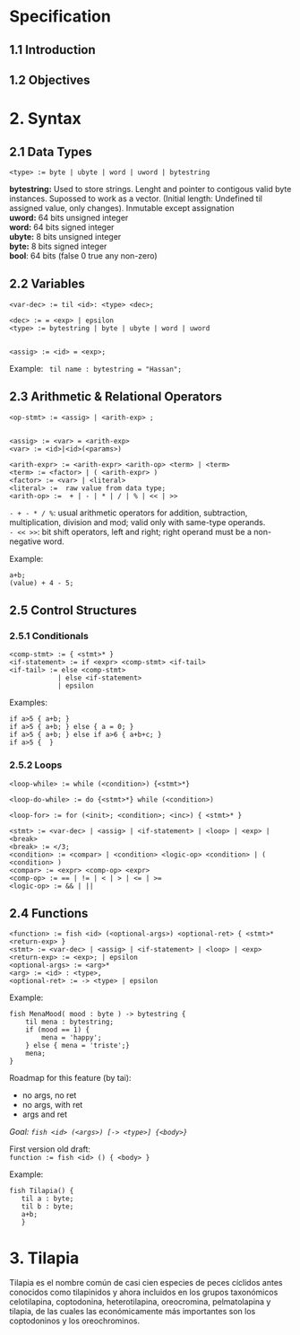 # Specification

## 1.1 Introduction

## 1.2 Objectives

# 2. Syntax

## 2.1 Data Types

```<type> := byte | ubyte | word | uword | bytestring```  

**bytestring:** Used to store strings. Lenght and pointer to contigous valid byte instances. Supossed to work as a vector. (Initial length: Undefined til assigned value, only changes). Inmutable except assignation  
**uword:** 64 bits unsigned integer  
**word:** 64 bits signed integer  
**ubyte:** 8 bits unsigned integer  
**byte:** 8 bits signed integer  
**bool**: 64 bits (false 0 true any non-zero)  

## 2.2 Variables

```
<var-dec> := til <id>: <type> <dec>;

<dec> := = <exp> | epsilon  
<type> := bytestring | byte | ubyte | word | uword


<assig> := <id> = <exp>;
```      

Example:
``` til name : bytestring = "Hassan";```   

## 2.3 Arithmetic & Relational Operators

```
<op-stmt> := <assig> | <arith-exp> ;


<assig> := <var> = <arith-exp>  
<var> := <id>|<id>(<params>)  
 
<arith-expr> := <arith-expr> <arith-op> <term> | <term>
<term> := <factor> | ( <arith-expr> )
<factor> := <var> | <literal>
<literal> :=  raw value from data type;
<arith-op> :=  + | - | * | / | % | << | >>  

```  

`- + - * / %`: usual arithmetic operators for addition, subtraction, multiplication, division and mod; valid only with same-type operands.  
`- << >>`: bit shift operators, left and right; right operand must be a non-negative word.  


Example:   
```
a+b;
(value) + 4 - 5;

```  

## 2.5 Control Structures
### 2.5.1 Conditionals

```
<comp-stmt> := { <stmt>* }
<if-statement> := if <expr> <comp-stmt> <if-tail>
<if-tail> := else <comp-stmt> 
            | else <if-statement> 
            | epsilon
```  

Examples:
```
if a>5 { a+b; } 
if a>5 { a+b; } else { a = 0; }
if a>5 { a+b; } else if a>6 { a+b+c; }
if a>5 {  }
```   


### 2.5.2 Loops

```
<loop-while> := while (<condition>) {<stmt>*}

<loop-do-while> := do {<stmt>*} while (<condition>)

<loop-for> := for (<init>; <condition>; <inc>) { <stmt>* }

<stmt> := <var-dec> | <assig> | <if-statement> | <loop> | <exp> | <break>
<break> := </3;
<condition> := <compar> | <condition> <logic-op> <condition> | ( <condition> )
<compar> := <expr> <comp-op> <expr>
<comp-op> := == | != | < | > | <= | >=
<logic-op> := && | || 

```  


## 2.4 Functions

```
<function> := fish <id> (<optional-args>) <optional-ret> { <stmt>* <return-exp> }
<stmt> := <var-dec> | <assig> | <if-statement> | <loop> | <exp>
<return-exp> := <exp>; | epsilon
<optional-args> := <arg>* 
<arg> := <id> : <type>,
<optional-ret> := -> <type> | epsilon
```  

Example:
```
fish MenaMood( mood : byte ) -> bytestring {
    til mena : bytestring; 
    if (mood == 1) {
        mena = 'happy';
    } else { mena = 'triste';}
    mena;
}
```  

Roadmap for this feature (by tai):  
- no args, no ret  
- no args, with ret  
- args and ret  

_Goal: `fish <id> (<args>) [-> <type>] {<body>}`_  

First version old draft:   
```function := fish <id> () { <body> }```

Example:  
 ```
fish Tilapia() { 
    til a : byte; 
    til b : byte; 
    a+b; 
    }
```   


# 3. Tilapia

Tilapia es el nombre común de casi cien especies de peces cíclidos antes conocidos como tilapinidos y ahora incluidos en los grupos taxonómicos celotilapina, coptodonina, heterotilapina, oreocromina, pelmatolapina y tilapia, de las cuales las económicamente más importantes son los coptodoninos y los oreochrominos.  
